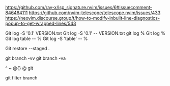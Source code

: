 https://github.com/ray-x/lsp_signature.nvim/issues/6#issuecomment-846464111
https://github.com/nvim-telescope/telescope.nvim/issues/433
https://neovim.discourse.group/t/how-to-modify-inbuilt-line-diagnostics-popup-to-get-wrapped-lines/543


Git log -S '0.1' VERSION.txt
Git log -S '0.1' -- VERSION.txt
git log %
Git log %
Git log table -- %
Git log -S 'table' -- %

Git restore --staged .

git branch -vv
git branch -va

^  ~ @{} @ git

git filter branch
